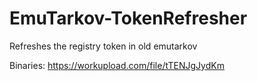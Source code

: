 # EmuTarkov-TokenRefresher
Refreshes the registry token in old emutarkov

Binaries: https://workupload.com/file/tTENJgJydKm
